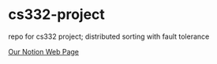 # cs332-project
repo for cs332 project; distributed sorting with fault tolerance

[Our Notion Web Page](https://prairie-allium-2ed.notion.site/CSED-332-project-Home-28ecb5d49fd980ce8c36c01d694581a0)

